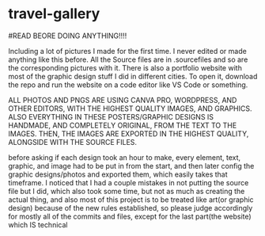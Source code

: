 # travel-gallery
#READ BEORE DOING ANYTHING!!!!

Including a lot of pictures I made for the first time. I never edited or made anything like this before. All the Source files are in .sourcefiles and so are the corresponding pictures with it. There is also a portfolio website with most of the graphic design stuff I did in different cities. To open it, download the repo and run the website on a code editor like VS Code or something.

 ALL PHOTOS AND PNGS ARE USING CANVA PRO, WORDPRESS, AND OTHER EDITORS, WITH THE HIGHEST QUALITY IMAGES, AND GRAPHICS. ALSO EVERYTHING IN THESE POSTERS/GRAPHIC DESIGNS IS HANDMADE, AND COMPLETELY ORIGINAL, FROM THE TEXT TO THE IMAGES. THEN, THE IMAGES ARE EXPORTED IN THE HIGHEST QUALITY, ALONGSIDE WITH THE SOURCE FILES. 

 before asking if each design took an hour to make, every element, text, graphic, and image had to be put in from the start, and then later config the graphic designs/photos and exported them, which easily takes that timeframe. I noticed that I had a couple mistakes in not putting the source file but I did, which also took some time, but not as much as creating the actual thing, and also most of this project is to be treated like art(or graphic design) because of the new rules established, so please judge accordingly for mostly all of the commits and files, except for the last part(the website) which IS technical
